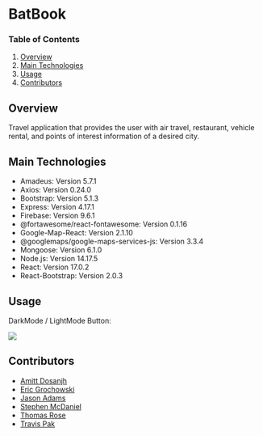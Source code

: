 # BatBook

### Table of Contents
1. [Overview](#overview)
2. [Main Technologies](#main-technologies)
3. [Usage](#usage)
4. [Contributors](#contributors)

## Overview
Travel application that provides the user with air travel, restaurant, vehicle rental, and points of interest information of a desired city.

## Main Technologies
* Amadeus: Version 5.7.1
* Axios: Version 0.24.0
* Bootstrap: Version 5.1.3
* Express: Version 4.17.1
* Firebase: Version 9.6.1
* @fortawesome/react-fontawesome: Version 0.1.16
* Google-Map-React: Version 2.1.10
* @googlemaps/google-maps-services-js: Version 3.3.4
* Mongoose: Version 6.1.0
* Node.js: Version 14.17.5
* React: Version 17.0.2
* React-Bootstrap: Version 2.0.3



## Usage


DarkMode / LightMode Button:

![](./Gifs/Darkmode.gif)







## Contributors
- [Amitt Dosanjh](https://www.linkedin.com/in/amitt-dosanjh/)
- [Eric Grochowski](https://www.linkedin.com/in/eric-grochowski/)
- [Jason Adams](https://www.linkedin.com/in/jasonadams1326/)
- [Stephen McDaniel](https://www.linkedin.com/in/victor-mcdaniel/)
- [Thomas Rose](https://www.linkedin.com/in/thomas-rose1990/)
- [Travis Pak](https://www.linkedin.com/in/travispak/)